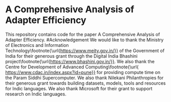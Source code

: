 # A Comprehensive Analysis of Adapter Efficiency
This repository contains code for the paper A Comprehensive Analysis of Adapter Efficiency.
#Acknowledgement
We would like to thank the Ministry of Electronics and Information Technology\footnote{\url{https://www.meity.gov.in/}} of the Government of India for their generous grant through the Digital India Bhashini project\footnote{\url{https://www.bhashini.gov.in/}}. We also thank the Centre for Development of Advanced Computing\footnote{\url{ https://www.cdac.in/index.aspx?id=pune}} for providing compute time on the Param Siddhi Supercomputer. We also thank Nilekani Philanthropies for their generous grant towards building datasets, models, tools and resources for Indic languages. We also thank Microsoft for their grant to support research on Indic languages.
